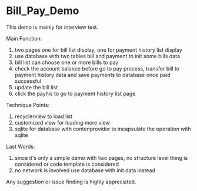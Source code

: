 # Bill_Pay_Demo

This demo is mainly for interview test. 

Main Function:
  1. two pages one for bill list display, one for payment history list display
  2. use database with two tables bill and payment to init some bills data
  3. bill list can choose one or more bills to pay
  4. check the account balance before go to pay process, transfer bill to payment history data and save payments to database once paid successful
  5. update the bill list
  6. click the payhis to go to payment history list page
  
Technique Points:
  1. recyclerview to load list
  2. customized view for loading more view
  3. sqlite for database with contenprovider to incapsulate the operation with sqlite
  
Last Words:
  1. since it's only a simple demo with two pages, no structure level thing is considered or code template is considered
  2. no network is involved use database with init data instead
  
Any suggestion or issue finding is highly appreciated.
